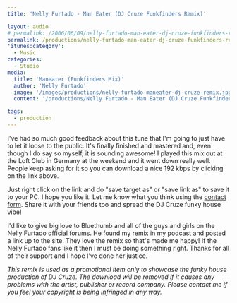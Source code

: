 ```yaml
---
title: 'Nelly Furtado - Man Eater (DJ Cruze Funkfinders Remix)'

layout: audio
# permalink: /2006/06/09/nelly-furtado-man-eater-dj-cruze-funkfinders-remix-part-ii/
permalink: /productions/nelly-furtado-man-eater-dj-cruze-funkfinders-remix/
'itunes:category':
  - Music
categories:
  - Studio
media:
  title: 'Maneater (Funkfinders Mix)'
  author: 'Nelly Furtado'
  image: '/images/productions/nelly-furtado-maneater-dj-cruze-remix.jpg'
  content: '/productions/Nelly Furtado - Man Eater (DJ Cruze Funkfinders Remix).mp3'

tags:
  - production
---
```


I've had so much good feedback about this tune that I'm going to just have to let it loose to the public. It's finally finished and mastered and, even though I do say so myself, it is sounding awesome! I played this mix out at the Loft Club in Germany at the weekend and it went down really well. People keep asking for it so you can download a nice 192 kbps by clicking on the link above.

Just right click on the link and do "save target as" or "save link as" to save it to your PC. I hope you like it. Let me know what you think using the [contact form](/contact). Share it with your friends too and spread the DJ Cruze funky house vibe!

I'd like to give big love to Bluethumb and all of the guys and girls on the Nelly Furtado official forums. He found my remix in my podcast and posted a link up to the site. They love the remix so that's made me happy! If the Nelly Furtado fans like it then I must be doing something right. Thanks for all of their support and I hope I've done her justice.

_This remix is used as a promotional item only to showcase the funky house production of DJ Cruze. The download will be removed if it causes any problems with the artist, publisher or record company. Please contact me if you feel your copyright is being infringed in any way._
